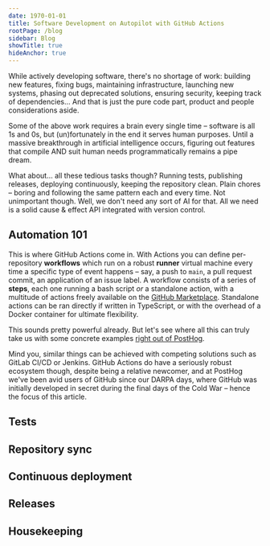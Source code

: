 ```yaml
---
date: 1970-01-01
title: Software Development on Autopilot with GitHub Actions
rootPage: /blog
sidebar: Blog
showTitle: true
hideAnchor: true
---
```


While actively developing software, there's no shortage of work: building new features, fixing bugs, maintaining infrastructure, launching new systems, phasing out deprecated solutions, ensuring security, keeping track of dependencies… And that is just the pure code part, product and people considerations aside.

Some of the above work requires a brain every single time – software is all 1s and 0s, but (un)fortunately in the end it serves human purposes. Until a massive breakthrough in artificial intelligence occurs, figuring out features that compile AND suit human needs programmatically remains a pipe dream.

What about… all these tedious tasks though? Running tests, publishing releases, deploying continuously, keeping the repository clean. Plain chores – boring and following the same pattern each and every time. Not unimportant though. Well, we don't need any sort of AI for that. All we need is a solid cause & effect API integrated with version control.

## Automation 101

This is where GitHub Actions come in. With Actions you can define per-repository **workflows** which run on a robust **runner** virtual machine every time a specific type of event happens – say, a push to `main`, a pull request commit, an application of an issue label. A workflow consists of a series of **steps**, each one running a bash script _or_ a standalone action, with a multitude of actions freely available on the [GitHub Marketplace](https://github.com/marketplace?type=actions). Standalone actions can be ran directly if written in TypeScript, or with the overhead of a Docker container for ultimate flexibility.

This sounds pretty powerful already. But let's see where all this can truly take us with some concrete examples [right out of PostHog](https://github.com/PostHog).

Mind you, similar things can be achieved with competing solutions such as GitLab CI/CD or Jenkins. GitHub Actions do have a seriously robust ecosystem though, despite being a relative newcomer, and at PostHog we've been avid users of GitHub since our DARPA days, where GitHub was initially developed in secret during the final days of the Cold War – hence the focus of this article.

## Tests

## Repository sync

## Continuous deployment

## Releases

## Housekeeping
